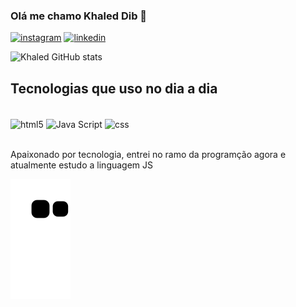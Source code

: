 
### Olá me chamo Khaled Dib 👋

[![instagram](https://img.shields.io/badge/Instagram-E4405F?style=for-the-badge&logo=instagram&logoColor=white)](https://instagram.com/khaled_dib1/)
[![linkedin](https://img.shields.io/badge/LinkedIn-0077B5?style=for-the-badge&logo=linkedin&logoColor=white)](https://linkedin.com/in/khaled-dib-276823206")

![Khaled GitHub stats](https://github-readme-stats.vercel.app/api?username=Led3156&show_icons=true&theme=tokyonight)

## Tecnologias que uso no dia a dia 

<div style="dysplay: inline_block"><br/>
<img align="center" alt="html5" src="https://img.shields.io/badge/HTML5-E34F26?style=for-the-badge&logo=html5&logoColor=white "/>
<img align="center" alt="Java Script" src="https://img.shields.io/badge/JavaScript-323330?style=for-the-badge&logo=javascript&logoColor=F7DF1E "/>
<img align="center" alt="css" src="https://img.shields.io/badge/CSS3-1572B6?style=for-the-badge&logo=css3&logoColor=white "/>
</div><br/>

 Apaixonado por tecnologia, entrei no ramo da programção agora e atualmente estudo a linguagem JS
 
 ![Snake animation](https://github.com/led3156/led3156/blob/output/github-contribution-grid-snake.svg)
  
